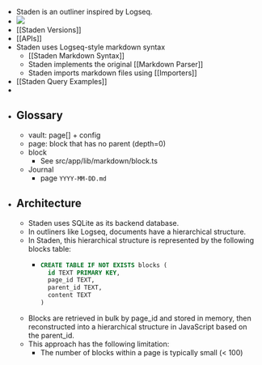 - Staden is an outliner inspired by Logseq.
- ![](../icon.png)
- [[Staden Versions]]
- [[APIs]]
- Staden uses Logseq-style markdown syntax
	- [[Staden Markdown Syntax]]
	- Staden implements the original [[Markdown Parser]]
	- Staden imports markdown files using [[Importers]]
- [[Staden Query Examples]]
- 
- ## Glossary
	- vault: page[] + config
	- page: block that has no parent (depth=0)
	- block
		- See src/app/lib/markdown/block.ts
	- Journal
		- page `YYYY-MM-DD.md`
- ## Architecture
	- Staden uses SQLite as its backend database.
	- In outliners like Logseq, documents have a hierarchical structure.
	- In Staden, this hierarchical structure is represented by the following blocks table:
		- ```sql
		  CREATE TABLE IF NOT EXISTS blocks (
		    id TEXT PRIMARY KEY,
		    page_id TEXT,
		    parent_id TEXT,
		    content TEXT
		  )
		  ```
	- Blocks are retrieved in bulk by page_id and stored in memory, then reconstructed into a hierarchical structure in JavaScript based on the parent_id.
	- This approach has the following limitation:
		- The number of blocks within a page is typically small (< 100)
